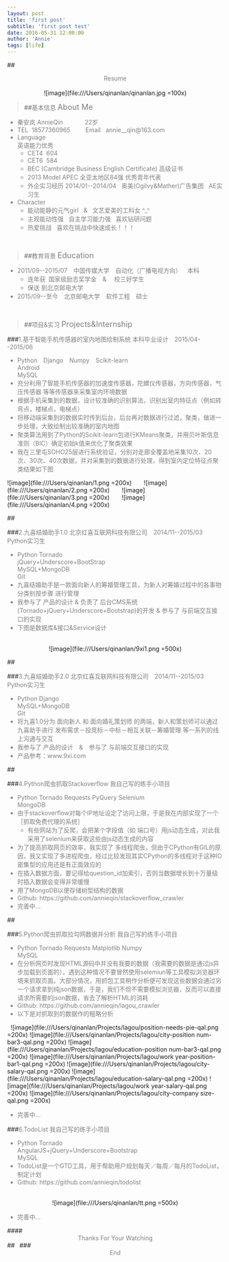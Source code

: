```yaml
---
layout: post
title: 'first post'
subtitle: 'first post test'
date: 2016-05-31 12:00:00
author: 'Annie'
tags: [life]
---
```



##<center><font color=gray>Resume</font></center>
&#160;<center>![image](file:///Users/qinanlan/qinanlan.jpg =100x) </font></center>

>##<font color=gray>基本信息 <font size=4>About  Me</font></font>
<font color=gray>
<ul>
<li>秦安岚 AnnieQin&#160;&#160;&#160;&#160;&#160;&#160;&#160;&#160;&#160;&#160;&#160;&#160; <font>22岁</font></li>
<li>TEL&#160;&#160;18577360965 &#160;&#160;&#160;&#160;&#160;&#160;&#160;&#160;Email&#160;&#160; annie__qin@163.com</li>

<li>Language&#160;&#160;</br>英语能力优秀
<ul>
<li>CET4&#160;&#160;604&#160;&#160;&#160;&#160;</li>
<li>CET6&#160;&#160;584</li>
<li>BEC (Cambridge Business English Certificate) 高级证书</br></li>
<li>2013 Model APEC 全亚太地区84强 优秀青年代表</br></li>
<li>外企实习经历 2014/01--2014/04 &#160;&#160;奥美(Ogilvy&Mather)广告集团&#160;&#160;&#160;AE实习生</li>
</ul>
</li>
<li>Character&#160;&#160; 
<ul>
<li>能动能静的元气girl&#160;&#160;&#160;&&#160;&#160;&#160;文艺爱美的工科女 ^_^</br></li>
<li>主观能动性强&#160;&#160;&#160;自主学习能力强&#160;&#160;&#160;喜欢钻研问题&#160;&#160;&#160;</br></li>
<li>热爱挑战&#160;&#160;&#160;喜欢在挑战中快速成长！！！</li>
</ul>
</li> 
</ul>  
</font> 
</br>  
    

>##<font color=gray>教育背景 <font size=4>Education</font></font>
<font color=gray>
<ul>
<li>2011/09--2015/07&ensp;&ensp;中国传媒大学&ensp;&ensp;自动化（广播电视方向）&ensp;&ensp;本科
<ul>
<li>连年获&ensp;国家级励志奖学金&ensp;&ensp;& &ensp;&ensp;校三好学生 </li>
<li>保送 到北京邮电大学</li>
</ul>
<li>2015/09--至今&ensp;&ensp;北京邮电大学&ensp;&ensp;软件工程&ensp;&ensp;硕士</li>
</ul>
</font>
</br>


>##<font color=gray>项目&实习 <font size=4>Projects&Internship</font></font>

###<font color=gray>1.基于智能手机传感器的室内地图绘制系统</font>
<font color=gray>本科毕业设计&ensp;&ensp;2015/04--2015/06</font>
<font color=gray>
<ul>
<li>Python&ensp;&ensp;Django&ensp;&ensp;Numpy&ensp;&ensp;Scikit-learn&ensp;&ensp;</br>
Android</br>
MySQL</li>
<li>充分利用了智能手机传感器的加速度传感器，陀螺仪传感器，方向传感器，气压传感器 等等传感器来采集室内环境数据</li>
<li>根据手机采集到的数据，设计较准确的识别算法，识别出室内特征点（例如转弯点，楼梯点，电梯点）</li>
<li>将移动端采集到的数据实时传到后台，后台再对数据进行过滤，聚类，做进一步处理，大致绘制出较准确的室内地图</li>
<li>聚类算法用到了Python的Scikit-learn包进行KMeans聚类，并用贝叶斯信息准则（BIC）确定初始k值来优化了聚类效果</li>
<li>我在三里屯SOHO25层进行系统验证，分别对走廊全覆盖地采集10次、20次、30次、40次数据，并对采集到的数据进行处理，得到室内定位特征点聚类结果如下图</li>
</ul>
</font>
![image](file:///Users/qinanlan/1.png =200x)&ensp;&ensp;&ensp;&ensp;![image](file:///Users/qinanlan/2.png =200x)&ensp;&ensp;&ensp;&ensp;![image](file:///Users/qinanlan/3.png =200x)&ensp;&ensp;&ensp;&ensp;![image](file:///Users/qinanlan/4.png =200x)

##&ensp;

###<font color=gray>2.九喜结婚助手1.0</font>
<font color=gray>北京红喜互联网科技有限公司&ensp;&ensp;2014/11--2015/03&ensp;&ensp;Python实习生</font>

<font color=gray>
<ul>
<li>
Python Tornado</br>
jQuery+Underscore+BootStrap</br>
MySQL+MongoDB</br>
Git
</li>
<li>
九喜结婚助手是一款面向新人的筹婚管理工具，为新人对筹婚过程中的各事物 分类别按步骤 进行管理
</li>
<li>
我参与了 产品的设计 & 负责了 后台CMS系统(Tornado+jQuery+Underscore+Bootstrap)的开发 & 参与了 与前端交互接口的实现
</li>
<li>
下图是数据库&接口&Service设计
</li>
</ul>
</font>
&#160;<center>![image](file:///Users/qinanlan/9xi1.png =500x)</center>

##&ensp;

###<font color=gray>3.九喜结婚助手2.0</font>
<font color=gray>北京红喜互联网科技有限公司&ensp;&ensp;2014/11--2015/03&ensp;&ensp;Python实习生</font>

<font color=gray>
<ul>
<li>
Python Django</br>
MySQL+MongoDB</br>
Git
</li>
<li>
将九喜1.0分为 面向新人 和 面向婚礼策划师 的两端，新人和策划师可以通过九喜助手进行 发布需求－投竞标－中标－相互关联－筹婚管理 等一系列的线上沟通与交互</li>
<li>
我参与了 产品的设计&ensp;&ensp;&&ensp;&ensp;参与了 与前端交互接口的实现
</li>
<li>产品参考：www.9xi.com</li>

</ul>
</font>
<!--&#160;<center>![image](file:///Users/qinanlan/9xi2.png =500x)</center>-->


##&ensp;

###<font color=gray>4.Python爬虫抓取Stackoverflow</font>
<font color=gray>我自己写的练手小项目</font>
<font color=gray>
<ul>
<li>
Python Tornado Requests PyQuery Selenium</br>
MongoDB</br>
</li>
<li>
由于stackoverflow对每个IP地址设定了访问上限，于是我在内部实现了一个［抓取免费代理的系统］</br>
<ul>
<li>
有些网站为了反爬，会把某个字段值（如 端口号）用js动态生成，对此我采用了selenium来获取这些由js动态生成的内容
</ul>
</li>
<li>
为了提高抓取网页的效率，我实现了 多线程爬虫，但由于CPython有GIL的原因，我又实现了多进程爬虫，经过比较发现其实CPython的多线程对于这种IO密集型的应用还是有正面效应的
</li>
<li>
在插入数据方面，要记得给question_id加索引，否则当数据增长到十万量级时插入数据会变得非常缓慢
</li>
<li>
用了MongoDB以便存储树型结构的数据
</li>
<li>
Github: https://github.com/annieqin/stackoverflow_crawler
<li>
完善中...
</li>
</ul>
</font>

##&ensp;

###<font color=gray>5.Python爬虫抓取拉勾网数据并分析</font>
<font color=gray>我自己写的练手小项目</font>
<font color=gray>
<ul>
<li>
Python Tornado Requests Matplotlib Numpy</br>
MySQL
</li>
<li>
在分析网页时发现HTML源码中并没有我要的数据（我需要的数据是通过js异步加载到页面的），遇到这种情况不要冒然使用selemiun等工具模拟浏览器环境来抓取页面。大部分情况，用抓包工具稍作分析便可发现这些数据会通过另一个请求拿到纯json数据，于是，我们不但不需要模拟浏览器，反而可以直接请求所需要的json数据，省去了解析HTML的消耗
</li>

<li>
Github: https://github.com/annieqin/lagou_crawler
</li>

<li>
以下是对抓取到的数据作的粗略分析
</li>
</ul>
</font>
&#160;
![image](file:///Users/qinanlan/Projects/lagou/position-needs-pie-qal.png =200x) 
![image](file:///Users/qinanlan/Projects/lagou/city-position num-bar3-qal.png =200x) 
![image](file:///Users/qinanlan/Projects/lagou/education-position num-bar3-qal.png =200x) 
![image](file:///Users/qinanlan/Projects/lagou/work year-position-bar1-qal.png =200x)
![image](file:///Users/qinanlan/Projects/lagou/city-salary-qal.png =200x)
![image](file:///Users/qinanlan/Projects/lagou/education-salary-qal.png =200x)
![image](file:///Users/qinanlan/Projects/lagou/work year-salary-qal.png =200x)
![image](file:///Users/qinanlan/Projects/lagou/city-company size-qal.png =200x)  

<font color=gray>
<ul>
<li>
完善中...
</li>
</ul>
</font>
 

###<font color=gray>6.TodoList</font>
<font color=gray>我自己写的练手小项目</font>
<font color=gray>
<ul>
<li>
Python Tornado </br>
AngularJS+jQuery+Underscore+Bootstrap</br>
MySQL
</li>
<li>
TodoList是一个GTD工具，用于帮助用户规划每天／每周／每月的TodoList，制定计划
</li>
<li>
Github: https://github.com/annieqin/todolist
</li>
</ul>
</font>
&#160;<center>![image](file:///Users/qinanlan/tt.png =500x)</center>
<font color=gray>
<ul>
<li>
完善中...
</li>
</ul>
</font>
####<center><font color=gray>Thanks For Your Watching</font></center>
##&ensp;
###<center><font color=gray>End</font></center>






